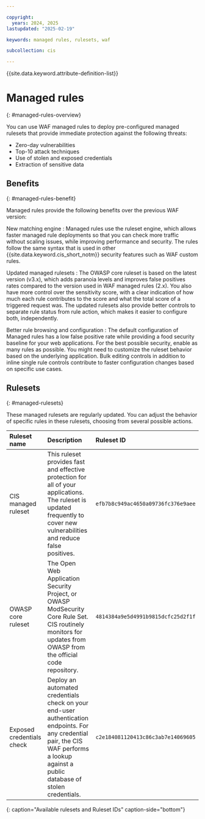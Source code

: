 ```yaml
---

copyright:
  years: 2024, 2025
lastupdated: "2025-02-19"

keywords: managed rules, rulesets, waf

subcollection: cis

---
```


{{site.data.keyword.attribute-definition-list}}

# Managed rules
{: #managed-rules-overview}

You can use WAF managed rules to deploy pre-configured managed rulesets that provide immediate protection against the following threats:

* Zero-day vulnerabilities
* Top-10 attack techniques
* Use of stolen and exposed credentials
* Extraction of sensitive data

## Benefits
{: #managed-rules-benefit}

Managed rules provide the following benefits over the previous WAF version:

New matching engine
:   Managed rules use the ruleset engine, which allows faster managed rule deployments so that you can check more traffic without scaling issues, while improving performance and security. The rules follow the same syntax that is used in other {{site.data.keyword.cis_short_notm}} security features such as WAF custom rules.

Updated managed rulesets
:   The OWASP core ruleset is based on the latest version (v3.x), which adds paranoia levels and improves false positives rates compared to the version used in WAF managed rules (2.x). You also have more control over the sensitivity score, with a clear indication of how much each rule contributes to the score and what the total score of a triggered request was. The updated rulesets also provide better controls to separate rule status from rule action, which makes it easier to configure both, independently.

Better rule browsing and configuration
:   The default configuration of Managed rules has a low false positive rate while providing a food security baseline for your web applications. For the best possible security, enable as many rules as possible. You might need to customize the ruleset behavior based on the underlying application. Bulk editing controls in addition to inline single rule controls contribute to faster configuration changes based on specific use cases.

## Rulesets
{: #managed-rulesets}

These managed rulesets are regularly updated. You can adjust the behavior of specific rules in these rulesets, choosing from several possible actions.

|Ruleset name | Description | Ruleset ID|
|:------------| :-----------|:----------|
|CIS managed ruleset | This ruleset provides fast and effective protection for all of your applications. The ruleset is updated frequently to cover new vulnerabilities and reduce false positives. |`efb7b8c949ac4650a09736fc376e9aee` |
|OWASP core ruleset |The Open Web Application Security Project, or OWASP ModSecurity Core Rule Set. CIS routinely monitors for updates from OWASP from the official code repository.|`4814384a9e5d4991b9815dcfc25d2f1f` |
|Exposed credentials check | Deploy an automated credentials check on your end-user authentication endpoints. For any credential pair, the CIS WAF performs a lookup against a public database of stolen credentials.|`c2e184081120413c86c3ab7e14069605` |
{: caption="Available rulesets and Ruleset IDs" caption-side="bottom"}
